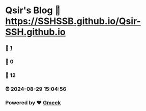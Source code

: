 # Qsir's Blog :link: https://SSHSSB.github.io/Qsir-SSH.github.io 
### :page_facing_up: [1](https://SSHSSB.github.io/Qsir-SSH.github.io/tag.html) 
### :speech_balloon: 0 
### :hibiscus: 12 
### :alarm_clock: 2024-08-29 15:04:56 
### Powered by :heart: [Gmeek](https://github.com/Meekdai/Gmeek)
